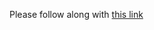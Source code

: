 Please follow along with [this link](https://www.pythonlikeyoumeanit.com/Module3_IntroducingNumpy/Broadcasting.html)
